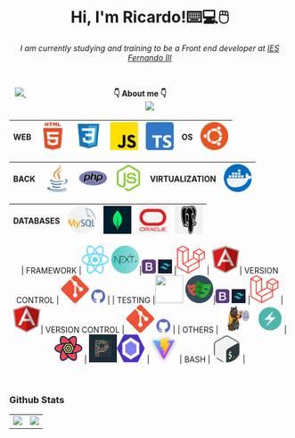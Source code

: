 <div align="center">

<h1 aling="center"> Hi, I'm Ricardo!⌨️💻🖱️ </h1>

<p> <em> I am currently studying and training to be a Front end developer at <a href="https://web.iesfernandoiii.es/">IES Fernando III </a> </em> </p>

<br>

  <p  text-align= "center">
  
  <a href="https://www.linkedin.com/in/ricardo-rodríguez/">
    <img src="https://img.shields.io/badge/LinkedIn-0077B5?style=for-the-badge&logo=linkedin&logoColor=white">    
  </a> 
  ‎ ‎ ‎ ‎ ‎ ‎ ‎ ‎ ‎ ‎ ‎ ‎ ‎ ‎ ‎ ‎ ‎ ‎  ‎ ‎ ‎ ‎ ‎ ‎ ‎ ‎ ‎ ‎ ‎ ‎ ‎ ‎ ‎ ‎ ‎ ‎ ‎ ‎ ‎ ‎ <strong> 👇 About me 👇  </strong> ‎ ‎ ‎ ‎ ‎ ‎ ‎ ‎ ‎ ‎ ‎ ‎ ‎ ‎ ‎ ‎ ‎ ‎ ‎ ‎ ‎ ‎ ‎ ‎ ‎ ‎ ‎ ‎ ‎ ‎ ‎ ‎ ‎ ‎ ‎ ‎ ‎ ‎ ‎ ‎ ‎ ‎ ‎ ‎ ‎ ‎ ‎ ‎ ‎ ‎ ‎ ‎ ‎ ‎   
  <a href="mailto:ricardo.rodriguez@fernando3martos.com">
    <img src="https://img.shields.io/badge/Gmail-D14836?style=for-the-badge&logo=gmail&logoColor=white">    
  </a>

 </p>

<div>
 
| WEB | <img width="50px" height="50px" src="/images/html5.png"/>|<img width="50px" height="50px" src="/images/css3.png"/> |<img width="50px" height="50px" src="/images/JS.png"/> |<img width="50px" height="50px" src="/images/TS.png"/> | OS | <img width="50px" height="50px" src="/images/ubuntu.png"/> |
|:---:|:---:|:---:|:---:|:---:|:---:|:---:|
</div>

<div>

| BACK | <img width="50px" height="50px" src="/images/java.png"/> | <img width="50px" height="50px" src="/images/php.png"/> | <img width="50px" height="50px"  src="/images/nodeJS.webp"/> | VIRTUALIZATION | <img width="50px" height="50px" src="/images/docker.png" /> |
| :--: | :------------------------------------------------------: | :-----------------------------------------------------: | :----------------------------------------------------------: | :------------: | :---------------------------------------------------------: |

</div>

<div>

| DATABASES | <img width="50px" height="50px" src="/images/mySQL.png"/> | <img width="50px" height="50px" src="/images/mongo.png"/> | <img width="50px" height="50px" src="/images/oracle.png"/> | <img width="50px" height="50px" src="/images/postgre.png"/> |
| :-------: | :-------------------------------------------------------: | :-------------------------------------------------------: | :--------------------------------------------------------: | ----------------------------------------------------------- |

</div>

| FRAMEWORK |<img width="50px" height="50px" src="/images/react.png"/> <img width="50px" height="50px" src="/images/next.png"/>|<img width="25px" height="25px" src="/images/boostrap.png"/> <img width="25px" height="25px" src ="/images/TW.png"/> |<img width="50px" height="50px" src="/images/laravel.svg"/> | <img width="50px" height="50px" src="/images/angular.svg"/>| VERSION CONTROL | <img width="50px" height="50px" src="/images/git.png"/> <img width="25px" height="25px" src="/images/github.png"/> |
| TESTING |<img width="50px" height="50px" src="/images/jest.png"/> <img width="50px" height="50px" src="/images/playwright.png"/>|<img width="25px" height="25px" src="/images/boostrap.png"/> <img width="25px" height="25px" src ="/images/TW.png"/> |<img width="50px" height="50px" src="/images/laravel.svg"/> | <img width="50px" height="50px" src="/images/angular.svg"/>| VERSION CONTROL | <img width="50px" height="50px" src="/images/git.png"/> <img width="25px" height="25px" src="/images/github.png"/> |
| OTHERS | <img width="60px" height="50px" src="/images/zustad.png"/> <img width="50px" height="50px" src="/images/chakra-ui.png"/>| <img width="50px" height="50px" src="/images/reactquery.svg"/> | <img width="50px" height="50px" src="/images/prettier.png"/><img width="50px" height="50px" src="/images/ESLint.png"/> |<img width="50px" height="50px" src="/images/vite.jpeg"/> | BASH | <img width="50px" height="50px" src="/images/bash.png"/> |

</div>

   <br> 
   
   
  
### Github Stats

<table>
  <tr>
    <td valign="top"><img src="https://github-readme-stats.vercel.app/api/top-langs/?username=RicardoD4W&theme=radical&card_width=450em)](https://github.com/RicardoD4W/RicardoD4W/github-readme-stats"/></td>
    <td valign="top"><img height="180em" src="https://github-readme-stats.vercel.app/api?username=RicardoD4W&show_icons=true&hide_border=true&&count_private=true&include_all_commits=true&theme=radical&hide_stars=false" /></td>
  </tr>
</table>

 <br>
